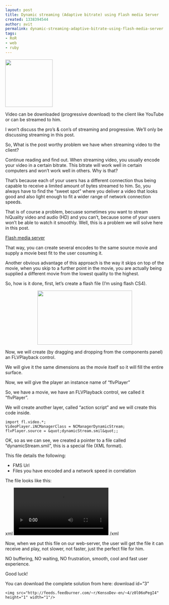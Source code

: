```yaml
---
layout: post
title: Dynamic streaming (Adaptive bitrate) using Flash media Server
created: 1338394544
author: avit
permalink: dynamic-streaming-adaptive-bitrate-using-flash-media-server
tags:
- RoR
- web
- ruby
---
```

<a href='http://www.kensodev.com/2010/04/15/dynamic-streamin-adaptive-bitrate-using-flash-media-server/fms/' rel='attachment wp-att-418'><img alt='' class='alignleft size-thumbnail wp-image-418' height='150' src='http://www.kensodev.com/wp-content/uploads/2010/04/fms-150x150.png' title='Flash Media Server' width='150' /></a>
<p>Video can be downloaded (progressive download) to the client like YouTube or can be streamed to him.</p>

<p>I won’t discuss the pro’s & con’s of streaming and progressive. We’ll only be discussing streaming in this post.</p>

<p>So, What is the post worthy problem we have when streaming video to the client?</p>

<p>Continue reading and find out. <!--more-->When streaming video, you usually encode your video in a certain bitrate. This bitrate will work well in certain computers and won’t work well in others. Why is that?</p>

<p>That’s because each of your users has a different connection thus being capable to receive a limited amount of bytes streamed to him. So, you always have to find the “sweet spot” where you deliver a video that looks good and also light enough to fit a wider range of network connection speeds.</p>

<p>That is of course a problem, becuase sometimes you want to stream hiQuality video and audio (HD) and you can’t, because some of your users won’t be able to watch it smoothly. Well, this is a problem we will solve here in this post.</p>
<a href='http://www.kensodev.com/tag/flash-media-server/' target='_blank' title='Flash media server'>Flash media server</a>
<p>That way, you can create several encodes to the same source movie and supply a movie best fit to the user cosuming it.</p>

<p>Another obvious advantage of this approach is the way it skips on top of the movie, when you skip to a further point in the movie, you are actually being supplied a different movie from the lowest quality to the highest.</p>

<p>So, how is it done, first, let’s create a flash file (I’m using flash CS4). <p style='text-align: center;'><a href='http://www.kensodev.com/wp-content/uploads/2010/04/Screen-shot-2010-04-15-at-9.37.06-PM.png' rel='facebox'><img alt='' class='aligncenter size-medium wp-image-419' height='171' src='http://www.kensodev.com/wp-content/uploads/2010/04/Screen-shot-2010-04-15-at-9.37.06-PM-300x171.png' title='New flash file (Adaptive bitrate) dynamic streaming' width='300' /></a></p> Now, we will create (by dragging and dropping from the components panel) an FLVPlayback control.</p>

<p>We will give it the same dimensions as the movie itself so it will fill the entire surface.</p>

<p>Now, we will give the player an instance name of “flvPlayer”</p>

<p>So, we have a movie, we have an FLVPlayback control, we called it “flvPlayer”.</p>

<p>We will create another layer, called “action script” and we will create this code inside.</p>
<div class='highlight'><pre><code class='actionscript'><span class='kd'>import</span> <span class='nx'>fl</span><span class='p'>.</span><span class='nx'>video</span><span class='p'>.</span><span class='o'>*;</span>
<span class='nx'>VideoPlayer</span><span class='p'>.</span><span class='nx'>iNCManagerClass</span> <span class='o'>=</span> <span class='nx'>NCManagerDynamicStream</span><span class='o'>;</span>
<span class='nx'>flvPlayer</span><span class='p'>.</span><span class='nx'>source</span> <span class='o'>=</span> <span class='o'>&</span><span class='nx'>quot</span><span class='o'>;</span><span class='nx'>dynamicStream</span><span class='p'>.</span><span class='nx'>smil</span><span class='o'>&</span><span class='nx'>quot</span><span class='o'>;;</span>
</code></pre>
</div>
<p>OK, so as we can see, we created a pointer to a file called “dynamicStream.smil”, this is a special file (XML format).</p>

<p>This file details the following: <ul>
	<li>FMS Url</li>
	<li>Files you have encoded and a network speed in correlation</li>
</ul> The file looks like this:</p>

<p><span>xml</span> <smil> <head> <meta base="rtmp://your_fms_location/vod/" /> </head> <body> <switch> <video src="mp4:erets7_03_vod1_300.mp4" system-bitrate="300000"/> <video src="mp4:erets7_03_vod1_500.mp4" system-bitrate="500000"/> <video src="mp4:erets7_03_vod1_800.mp4" system-bitrate="800000"/> </switch> </body> </smil> <span>/xml</span></p>

<p>Now, when we put this file on our web-server, the user will get the file it can receive and play, not slower, not faster, just the perfect file for him.</p>

<p>NO buffering, NO waiting, NO frustration, smooth, cool and fast user experience.</p>

<p>Good luck!</p>

<p>You can download the complete solution from here: <span>download id=”3”</span></p>
      
    <img src="http://feeds.feedburner.com/~r/KensoDev-en/~4/z0l06oPegI4" height="1" width="1"/>
